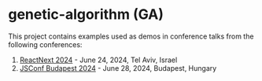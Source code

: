 # genetic-algorithm (GA)

This project contains examples used as demos in conference talks from the following conferences:

1. [ReactNext 2024](https://www.react-next.com/) - June 24, 2024, Tel Aviv, Israel
2. [JSConf Budapest 2024](https://jsconfbp.com/) - June 28, 2024, Budapest, Hungary
